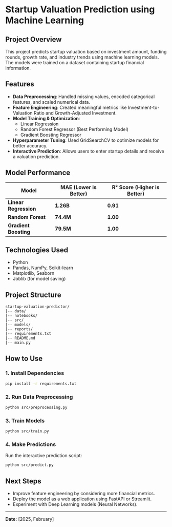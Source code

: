 # Startup Valuation Prediction using Machine Learning

## Project Overview
This project predicts startup valuation based on investment amount, funding rounds, growth rate, and industry trends using machine learning models. The models were trained on a dataset containing startup financial information.

## Features
- **Data Preprocessing**: Handled missing values, encoded categorical features, and scaled numerical data.
- **Feature Engineering**: Created meaningful metrics like Investment-to-Valuation Ratio and Growth-Adjusted Investment.
- **Model Training & Optimization**:
  - Linear Regression
  - Random Forest Regressor (Best Performing Model)
  - Gradient Boosting Regressor
- **Hyperparameter Tuning**: Used GridSearchCV to optimize models for better accuracy.
- **Interactive Prediction**: Allows users to enter startup details and receive a valuation prediction.

## Model Performance
| Model               | MAE (Lower is Better) | R² Score (Higher is Better) |
|---------------------|----------------------|----------------------------|
| **Linear Regression** | **1.26B** | **0.91** |
| **Random Forest**    | **74.4M** | **1.00** |
| **Gradient Boosting** | **79.5M** | **1.00** |

## Technologies Used
- Python
- Pandas, NumPy, Scikit-learn
- Matplotlib, Seaborn
- Joblib (for model saving)

## Project Structure
```
startup-valuation-predictor/
|-- data/            
|-- notebooks/        
|-- src/             
|-- models/          
|-- reports/         
|-- requirements.txt  
|-- README.md        
|-- main.py          
```

## How to Use
### 1. Install Dependencies
```bash
pip install -r requirements.txt
```

### 2. Run Data Preprocessing
```bash
python src/preprocessing.py
```

### 3. Train Models
```bash
python src/train.py
```

### 4. Make Predictions
Run the interactive prediction script:
```bash
python src/predict.py
```

## Next Steps
- Improve feature engineering by considering more financial metrics.
- Deploy the model as a web application using FastAPI or Streamlit.
- Experiment with Deep Learning models (Neural Networks).

---

**Date:** [2025, February]

